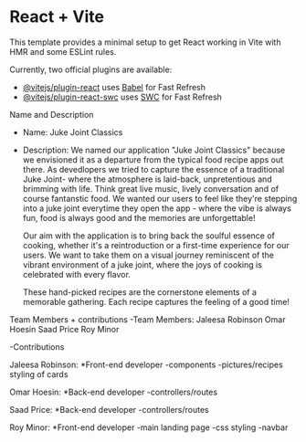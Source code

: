 # React + Vite

This template provides a minimal setup to get React working in Vite with HMR and some ESLint rules.

Currently, two official plugins are available:

- [@vitejs/plugin-react](https://github.com/vitejs/vite-plugin-react/blob/main/packages/plugin-react/README.md) uses [Babel](https://babeljs.io/) for Fast Refresh
- [@vitejs/plugin-react-swc](https://github.com/vitejs/vite-plugin-react-swc) uses [SWC](https://swc.rs/) for Fast Refresh

Name and Description
- Name: 
    Juke Joint Classics

- Description:
    We named our application "Juke Joint Classics" because we envisioned it as a departure from the typical food recipe apps out there. As devedlopers we tried to
    capture the essence of a traditional Juke Joint- where the atmosphere is laid-back, unpretentious and brimming with life. Think great live music, lively conversation and of course fantanstic food. We wanted our users to feel like they're stepping into a juke joint everytime they open the app - where the vibe is always fun, food is always good and the memories are unforgettable!
    
    Our aim with the application is to bring back the soulful essence of cooking, whether it's a reintroduction or a first-time experience for our users. We want
    to take them on a visual journey reminiscent of the vibrant environment of a juke joint, where the joys of cooking is celebrated with every flavor.

    These hand-picked recipes are the cornerstone elements of a memorable gathering. Each recipe captures the feeling of a good time!

Team Members + contributions
-Team Members:
 Jaleesa Robinson
 Omar Hoesin
 Saad Price
 Roy Minor

-Contributions

 Jaleesa Robinson:
  *Front-end developer
   -components
   -pictures/recipes
   styling of cards

 Omar Hoesin:
   *Back-end developer
    -controllers/routes

 Saad Price:
   *Back-end developer
    -controllers/routes

 Roy Minor:
  *Front-end developer
   -main landing page
   -css styling
   -navbar

   <!--Instructions for project setup  -->


   <!-- List of tech/packsges used -->


   <!-- Future of App -->






